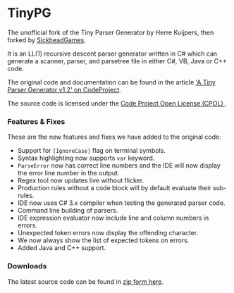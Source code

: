 TinyPG
======

The unofficial fork of the Tiny Parser Generator by Herre Kuijpers, then forked by [SickheadGames](https://github.com/SickheadGames/TinyPG).

It is an LL(1) recursive descent parser generator written in C# which can generate a scanner, parser, and parsetree file in either C#, VB, Java or C++ code.

The original code and documentation can be found in the article ['A Tiny Parser Generator v1.2' on CodeProject](http://www.codeproject.com/Articles/28294/a-Tiny-Parser-Generator-v1-2
).
  
The source code is licensed under the [Code Project Open License (CPOL)
](http://www.codeproject.com/info/cpol10.aspx).


### Features & Fixes

These are the new features and fixes we have added to the original code:

 - Support for `[IgnoreCase]` flag on terminal symbols.
 - Syntax highlighting now supports `var` keyword.
 - `ParseError` now has correct line numbers and the IDE will now display the error line number in the output.
 - Regex tool now updates live without flicker.
 - Production rules without a code block will by default evaluate their sub-rules.
 - IDE now uses C# 3.x compiler when testing the generated parser code.
 - Command line building of parsers.
 - IDE expression evaluator now include line and column numbers in errors.
 - Unexpected token errors now display the offending character.
 - We now always show the list of expected tokens on errors.
 - Added Java and C++ support.

### Downloads

The latest source code can be found in [zip form here](https://github.com/ultrasuperpingu/TinyPG/archive/master.zip).

